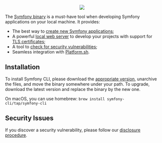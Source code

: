 <p align="center"><a href="https://symfony.com" target="_blank">
    <img src="https://symfony.com/logos/symfony_black_02.svg">
</a></p>

The [Symfony binary][1] is a must-have tool when developing Symfony applications
on your local machine. It provides:

* The best way to [create new Symfony applications][2];
* A powerful [local web server][3] to develop your projects with support for [TLS certificates][4];
* A tool to [check for security vulnerabilities][5];
* Seamless integration with [Platform.sh][6].

Installation
------------

To install Symfony CLI, please download the [appropriate version](https://github.com/symfony-cli/symfony-cli/releases),
unarchive the files, and move the binary somewhere under your path. To upgrade, download the latest version
and replace the binary by the new one.

On macOS, you can use homebrew: `brew install symfony-cli/tap/symfony-cli`

Security Issues
---------------

If you discover a security vulnerability, please follow our [disclosure procedure][7].

[1]: https://symfony.com/download
[2]: https://symfony.com/doc/current/setup.html#creating-symfony-applications
[3]: https://symfony.com/doc/current/setup/symfony_server.html
[4]: https://symfony.com/doc/current/setup/symfony_server.html#enabling-tls
[5]: https://symfony.com/doc/current/setup.html#security-checker
[6]: https://symfony.com/cloud
[7]: https://symfony.com/security
